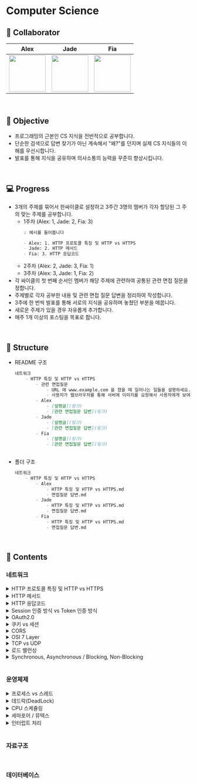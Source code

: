 # Computer Science


## 👥 Collaborator
Alex | Jade | Fia|
|:--------------------------------------------------------------------------------------------------------:|:------------------------------------------------------------------------------------------------------------:| :------------------------------------------------------------------------------------------------------------:|
[<img src="https://avatars.githubusercontent.com/u/59248326?v=4" width="100">](https://github.com/giibeom) | [<img src="https://avatars.githubusercontent.com/u/61952198?v=4" width="100">](https://github.com/dbwjd5864) | [<img src="https://avatars.githubusercontent.com/u/49216939?v=4" width="100">](https://github.com/leeHana21) |


<br>

## 📝 Objective
- 프로그래밍의 근본인 CS 지식을 전반적으로 공부합니다.
- 단순한 검색으로 답변 찾기가 아닌 계속해서 "왜?"를 던지며 실제 CS 지식들의 이해를 우선시합니다.
- 발표를 통해 지식을 공유하며 의사소통의 능력을 꾸준히 향상시킵니다.

<br>

## 💻 Progress
- 3개의 주제를 묶어서 한싸이클로 설정하고 3주간 3명의 멤버가 각자 할당된 그 주의 맞는 주제를 공부합니다.
    - 1주차 (Alex: 1, Jade: 2, Fia: 3)
        ```markdown
        💡 예시를 들어봅니다
        
        - Alex: 1. HTTP 프로토콜 특징 및 HTTP vs HTTPS
        - Jade: 2. HTTP 메서드
        - Fia: 3. HTTP 응답코드
        ```
    - 2주차 (Alex: 2, Jade: 3, Fia: 1)
    - 3주차 (Alex: 3, Jade: 1, Fia: 2)
- 각 싸이클의 첫 번째 순서인 멤버가 해당 주제에 관련하여 공통된 관련 면접 질문을 정합니다.
- 주제별로 각자 공부한 내용 및 관련 면접 질문 답변을 정리하여 작성합니다.
- 3주에 한 번씩 발표를 통해 서로의 지식을 공유하며 놓쳤던 부분을 메꿉니다.
- 새로운 주제가 있을 경우 자유롭게 추가합니다.
- 매주 1개 이상의 포스팅을 목표로 합니다.

<br>

## 📂 Structure

- README 구조

    ```markdown
    네트워크
        - HTTP 특징 및 HTTP vs HTTPS
            - 관련 면접질문
                - URL 에 www.example.com 을 쳤을 때 일어나는 일들을 설명하세요.
                - 사용자가 웹브라우저를 통해 서버에 이미지를 요청해서 사용자에게 보여주기까지 과정을 설명하세요.
            - Alex
                - [설명글](링크)
                - [관련 면접질문 답변](링크)
            - Jade
                - [설명글](링크)
                - [관련 면접질문 답변](링크)
            - Fia
                - [설명글](링크)
                - [관련 면접질문 답변](링크)
        
    ```
- 폴더 구조
    ```markdown
    네트워크
        - HTTP 특징 및 HTTP vs HTTPS
            - Alex
                - HTTP 특징 및 HTTP vs HTTPS.md
                - 면접질문 답변.md 
            - Jade
                - HTTP 특징 및 HTTP vs HTTPS.md
                - 면접질문 답변.md 
            - Fia
                - HTTP 특징 및 HTTP vs HTTPS.md
                - 면접질문 답변.md 
    ```


<br>

## 📖 Contents


### 네트워크

<details>
<summary>HTTP 프로토콜 특징 및 HTTP vs HTTPS</summary>
<div markdown="1">

- 관련 면접질문
  1. 공개키, 비공개키 방식에 대해서 설명해주세요
  2. SSL에 대해서 설명해주세요
  3. HTTP1.1 vs HTTP2.0 차이점에 대해 설명해주세요


</div>
</details>


<details>
<summary>HTTP 메서드</summary>
<div markdown="1">

- 관련 면접질문
  1. HTTP request method 중 GET vs POST에 대한 비교 설명해주세요
  2. HTTP request method 중 PUT vs PATCH에 대한 비교 설명해주세요
  3. HTTP 메서드에 대해서 설명해주세요

</div>
</details>


<details>
<summary>HTTP 응답코드</summary>
<div markdown="1">

- 관련 면접질문
  1. HTTP 응답코드의 종류는 어떻게 되는지 설명해주세요
  2. HTTP 4xx 에러 vs HTTP 5xx 에러 차이점에 대해 설명해주세요

</div>
</details>


<details>
<summary>Session 인증 방식 vs Token 인증 방식</summary>
<div markdown="1">

- 관련 면접질문
  1. Session 기반 인증 방식과 Token 기반 인증의 차이점을 설명해주세요
  2. Stateful한 세션 기반의 인증을 사용하게 된다면 어떠한 단점이 있는지 설명해주세요
  3. Session 기반 인증과 토큰 기반 인증은 각각 어느 경우에 적합한지 설명해주세요

</div>
</details>

<details>
<summary>OAuth2.0</summary>
<div markdown="1">

- 관련 면접질문
  1. OAuth2.0의 흐름에 대해 간단히 설명해주세요

</div>
</details>

<details>
<summary>쿠키 vs 세션</summary>
<div markdown="1">

- 관련 면접질문
    1. 쿠키와 세션은 언제 사용해야 적합한지 비교 설명해주세요.
    2. 쿠키와 세션을 이용한 로그인 방식을 설명해주세요.
    3. 쿠키와 세션에 대해 설명해주세요. (N사 면접질문)

</div>
</details>


<details>
<summary>CORS</summary>
<div markdown="1">

- 관련 면접질문
  1. CORS 가 설정되어 있지 않으면 일어나는 현상, SOP 가 존재하지 않으면 일어나는 현상을 설명해주세요.
  2. CORS가 문제된 상황에 대해 설명해주세요
  3. CORS 발생 시 해결책은 무엇인가요?

</div>
</details>


<details>
<summary>OSI 7 Layer</summary>
<div markdown="1">

- 관련 면접질문
  1. URL 에 [www.example.com](https://www.google.com/) 을 쳤을 때 일어나는 일들을 설명해주세요 
  2. 3-Way handshake & 4-Way handshake에 대해 간략하게 설명해주세요
  

</div>
</details>



<details>
<summary>TCP vs UDP</summary>
<div markdown="1">

- 관련 면접질문
  1. TCP 와 UDP 방식을 비교 설명해주세요.
        - 둘의 차이점은 무엇인가요 ?
        - 둘은 어느 상황에서 사용되나요 ?
  2. 서비스에서 1가지 기능에 대한 통신 프로토콜을  TCP -> UDP 로 변경해야한다고 할 때, 어떤 기능의 프로토콜을 변경하는 게 좋을까요 ?
    

</div>
</details>


<details>
<summary>로드 밸런싱</summary>
<div markdown="1">

- 관련 면접질문
  1. 많은 트래픽이 발생했을 때 서버의 부하를 분산시키기 위해 어떤 방법을 활용할 수 있나요 ?
  2. scale-up / scale-out 의 의미를 서버의 관점에서 설명해주세요.
  3. L4 로드 밸런싱 과 L7 로드 밸런싱의 다른점을 비교하여 설명해주세요.


</div>
</details>


<details>
<summary>Synchronous, Asynchronous / Blocking, Non-Blocking</summary>
<div markdown="1">

- 관련 면접질문
  1. 싸이클 첫번째 순서인 멤버가 관련 면접질문을 업로드합니다


</div>
</details>

<br>

### 운영체제

<details>
<summary>프로세스 vs 스레드</summary>
<div markdown="1">

- 관련 면접질문
  1. Process와 Thread 차이점을 설명해주세요
  2. 스레드와 멀티스레드에 대해서 설명해주세요
  3. 멀티 스레드 환경에서의 주의사항을 설명해주세요

</div>
</details>


<details>
<summary>데드락(DeadLock)</summary>
<div markdown="1">

- 관련 면접질문
  1. DeadLock의 발생 조건과 DeadLock을 깨기 위한 방법은 어떤게 존재하나요?

</div>
</details>


<details>
<summary>CPU 스케쥴링</summary>
<div markdown="1">

- 관련 면접질문
  1. 싸이클 첫번째 순서인 멤버가 관련 면접질문을 업로드합니다

</div>
</details>

<details>
<summary>세마포어 / 뮤텍스</summary>
<div markdown="1">

- 관련 면접질문
  1. 싸이클 첫번째 순서인 멤버가 관련 면접질문을 업로드합니다

</div>
</details>

<details>
<summary>인터럽트 처리</summary>
<div markdown="1">

- 관련 면접질문
  1. 싸이클 첫번째 순서인 멤버가 관련 면접질문을 업로드합니다

</div>
</details>

<br>

### 자료구조

<br>

### 데이터베이스
